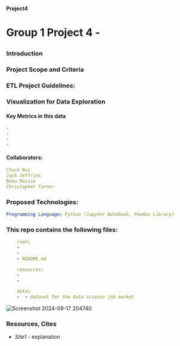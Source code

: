 #### Project4
# Group 1 Project 4 - 

## 

### Introduction



### Project Scope and Criteria


### ETL Project Guidelines:



### Visualization for Data Exploration


#### Key Metrics in this data
    - 
    - 
    - 
    - 


#### Collaborators:
```yaml
Chuck Bui
Jack Jeffries
Beau Massie
Christopher Turner
```

### Proposed Technologies:
```yaml
Programming Language: Python (Jupyter Notebook, Pandas Library)

```

### This repo contains the following files:
```yaml
    root\
    - 
    - 
    - README.md

    resources\
    - 
    - 

    data\
    -  - dataset for the data science job market
```


![Screenshot 2024-09-17 204740](https://github.com/user-attachments/assets/6f6d9d56-ec32-481c-a137-e811fe11e67d)

### Resources, Cites
- *Site1* - explanation
